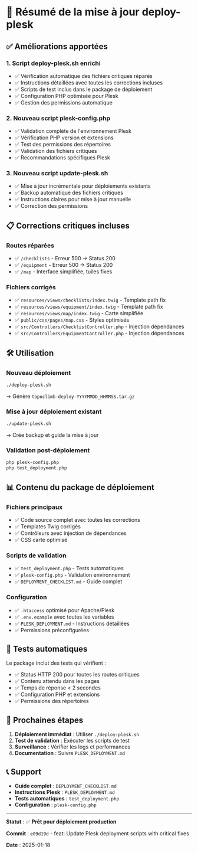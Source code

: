 # 🚀 Résumé de la mise à jour deploy-plesk

## ✅ Améliorations apportées

### 1. **Script deploy-plesk.sh enrichi**
- ✅ Vérification automatique des fichiers critiques réparés
- ✅ Instructions détaillées avec toutes les corrections incluses
- ✅ Scripts de test inclus dans le package de déploiement
- ✅ Configuration PHP optimisée pour Plesk
- ✅ Gestion des permissions automatique

### 2. **Nouveau script plesk-config.php**
- ✅ Validation complète de l'environnement Plesk
- ✅ Vérification PHP version et extensions
- ✅ Test des permissions des répertoires
- ✅ Validation des fichiers critiques
- ✅ Recommandations spécifiques Plesk

### 3. **Nouveau script update-plesk.sh**
- ✅ Mise à jour incrémentale pour déploiements existants
- ✅ Backup automatique des fichiers critiques
- ✅ Instructions claires pour mise à jour manuelle
- ✅ Correction des permissions

## 📋 Corrections critiques incluses

### Routes réparées
- ✅ `/checklists` - Erreur 500 → Status 200
- ✅ `/equipment` - Erreur 500 → Status 200
- ✅ `/map` - Interface simplifiée, tuiles fixes

### Fichiers corrigés
- ✅ `resources/views/checklists/index.twig` - Template path fix
- ✅ `resources/views/equipment/index.twig` - Template path fix
- ✅ `resources/views/map/index.twig` - Carte simplifiée
- ✅ `public/css/pages/map.css` - Styles optimisés
- ✅ `src/Controllers/ChecklistController.php` - Injection dépendances
- ✅ `src/Controllers/EquipmentController.php` - Injection dépendances

## 🛠️ Utilisation

### Nouveau déploiement
```bash
./deploy-plesk.sh
```
→ Génère `topoclimb-deploy-YYYYMMDD_HHMMSS.tar.gz`

### Mise à jour déploiement existant
```bash
./update-plesk.sh
```
→ Crée backup et guide la mise à jour

### Validation post-déploiement
```bash
php plesk-config.php
php test_deployment.php
```

## 📊 Contenu du package de déploiement

### Fichiers principaux
- ✅ Code source complet avec toutes les corrections
- ✅ Templates Twig corrigés
- ✅ Contrôleurs avec injection de dépendances
- ✅ CSS carte optimisé

### Scripts de validation
- ✅ `test_deployment.php` - Tests automatiques
- ✅ `plesk-config.php` - Validation environnement
- ✅ `DEPLOYMENT_CHECKLIST.md` - Guide complet

### Configuration
- ✅ `.htaccess` optimisé pour Apache/Plesk
- ✅ `.env.example` avec toutes les variables
- ✅ `PLESK_DEPLOYMENT.md` - Instructions détaillées
- ✅ Permissions préconfigurées

## 🧪 Tests automatiques

Le package inclut des tests qui vérifient :
- ✅ Status HTTP 200 pour toutes les routes critiques
- ✅ Contenu attendu dans les pages
- ✅ Temps de réponse < 2 secondes
- ✅ Configuration PHP et extensions
- ✅ Permissions des répertoires

## 🎯 Prochaines étapes

1. **Déploiement immédiat** : Utiliser `./deploy-plesk.sh`
2. **Test de validation** : Exécuter les scripts de test
3. **Surveillance** : Vérifier les logs et performances
4. **Documentation** : Suivre `PLESK_DEPLOYMENT.md`

## 📞 Support

- **Guide complet** : `DEPLOYMENT_CHECKLIST.md`
- **Instructions Plesk** : `PLESK_DEPLOYMENT.md`
- **Tests automatiques** : `test_deployment.php`
- **Configuration** : `plesk-config.php`

---

**Statut** : ✅ **Prêt pour déploiement production**

**Commit** : `e09d19d` - feat: Update Plesk deployment scripts with critical fixes

**Date** : 2025-01-18